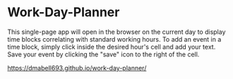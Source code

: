 # Work-Day-Planner
This single-page app will open in the browser on the current day to display time blocks correlating with standard working hours. To add an event in a time block, simply click inside the desired hour's cell and add your text. Save your event by clicking the "save" icon to the right of the cell.

https://dmabell693.github.io/work-day-planner/
